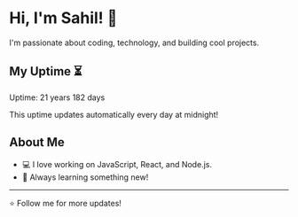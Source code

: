 # Hi, I'm Sahil! 👋

I'm passionate about coding, technology, and building cool projects.

## My Uptime ⏳
Uptime: 21 years 182 days

This uptime updates automatically every day at midnight!

## About Me
- 💻 I love working on JavaScript, React, and Node.js.
- 🎯 Always learning something new!

---

⭐️ Follow me for more updates!
